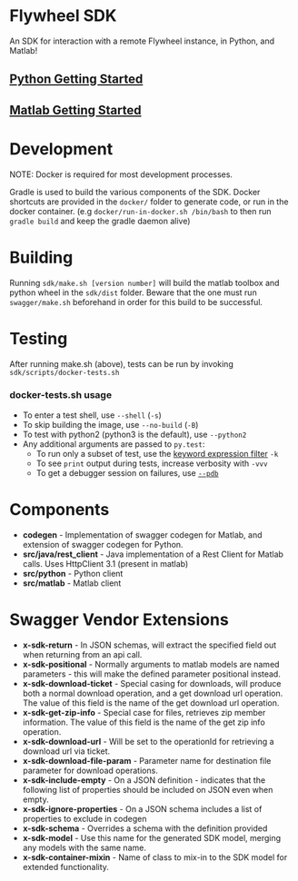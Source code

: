 # Flywheel SDK
An SDK for interaction with a remote Flywheel instance, in Python, and Matlab!

## [Python Getting Started](https://flywheel-io.github.io/core/branches/master/python/getting_started.html)
## [Matlab Getting Started](https://flywheel-io.github.io/core/branches/master/matlab/getting_started.html)

# Development
NOTE: Docker is required for most development processes.

Gradle is used to build the various components of the SDK. Docker shortcuts are provided in the `docker/` folder to generate code, or run in the docker container.
(e.g `docker/run-in-docker.sh /bin/bash` to then run `gradle build` and keep the gradle daemon alive)

# Building
Running `sdk/make.sh [version number]` will build the matlab toolbox and python wheel in the `sdk/dist` folder.  Beware that the one must run `swagger/make.sh` beforehand in order for this build to be successful.

# Testing
After running make.sh (above), tests can be run by invoking `sdk/scripts/docker-tests.sh`

### docker-tests.sh usage
* To enter a test shell, use `--shell` (`-s`)
* To skip building the image, use `--no-build` (`-B`)
* To test with python2 (python3 is the default), use `--python2`
* Any additional arguments are passed to `py.test`:
    * To run only a subset of test, use the [keyword expression filter](https://docs.pytest.org/en/latest/usage.html#specifying-tests-selecting-tests) `-k`
    * To see `print` output during tests, increase verbosity with `-vvv`
    * To get a debugger session on failures, use [`--pdb`](https://docs.pytest.org/en/latest/usage.html#dropping-to-pdb-python-debugger-on-failures)

# Components

* **codegen** - Implementation of swagger codegen for Matlab, and extension of swagger codegen for Python.
* **src/java/rest_client** - Java implementation of a Rest Client for Matlab calls. Uses HttpClient 3.1 (present in matlab)
* **src/python** - Python client
* **src/matlab** - Matlab client

# Swagger Vendor Extensions

* **x-sdk-return** - In JSON schemas, will extract the specified field out when returning from an api call.
* **x-sdk-positional** - Normally arguments to matlab models are named parameters - this will make the defined parameter positional instead.
* **x-sdk-download-ticket** - Special casing for downloads, will produce both a normal download operation, and a get download url operation. 
		The value of this field is the name of the get download url operation.
* **x-sdk-get-zip-info** - Special case for files, retrieves zip member information.
        The value of this field is the name of the get zip info operation.
* **x-sdk-download-url** - Will be set to the operationId for retrieving a download url via ticket.
* **x-sdk-download-file-param** - Parameter name for destination file parameter for download operations.
* **x-sdk-include-empty** - On a JSON definition - indicates that the following list of properties should be included on JSON even when empty.
* **x-sdk-ignore-properties** - On a JSON schema includes a list of properties to exclude in codegen
* **x-sdk-schema** - Overrides a schema with the definition provided
* **x-sdk-model** - Use this name for the generated SDK model, merging any models with the same name.
* **x-sdk-container-mixin** - Name of class to mix-in to the SDK model for extended functionality.

